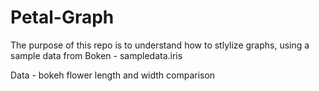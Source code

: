 # Petal-Graph

The purpose of this repo is to understand how to stlylize graphs, using a sample data from Boken - sampledata.iris 

Data - bokeh flower length and width comparison 
